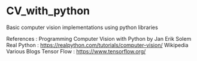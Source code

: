 # CV_with_python
Basic computer vision implementations using python libraries

References : Programming Computer Vision with Python by Jan Erik Solem
             Real Python : https://realpython.com/tutorials/computer-vision/
             Wikipedia
             Various Blogs
             Tensor Flow : https://www.tensorflow.org/
                  
